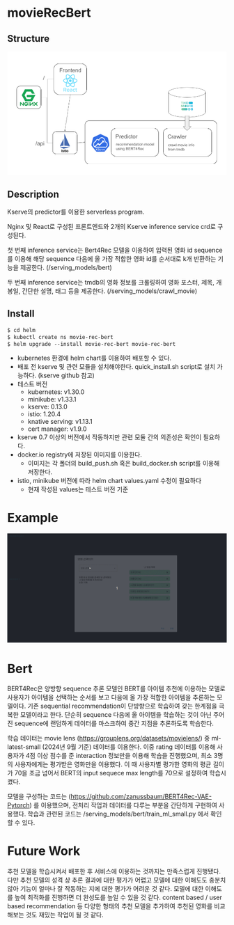 # movieRecBert

## Structure

![Structure](/res/movieRecBert.png)

## Description

Kserve의 predictor를 이용한 serverless program. 

Nginx 및 React로 구성된 프론트엔드와 2개의 Kserve inference service crd로 구성된다.

첫 번째 inference service는 Bert4Rec 모델을 이용하여 입력된 영화 id sequence를 이용해 해당 sequence 다음에 올 가장 적합한 영화 id를 순서대로 k개 반환하는 기능을 제공한다. (/serving_models/bert)

두 번째 inference service는 tmdb의 영화 정보를 크롤링하여 영화 포스터, 제목, 개봉일, 간단한 설명, 태그 등을 제공한다. (/serving_models/crawl_movie)


## Install

```commandline
$ cd helm
$ kubectl create ns movie-rec-bert
$ helm upgrade --install movie-rec-bert movie-rec-bert
```
- kubernetes 환경에 helm chart를 이용하여 배포할 수 있다.
- 배포 전 kserve 및 관련 모듈을 설치해야한다. quick_install.sh script로 설치 가능하다. (kserve github 참고)
- 테스트 버전
  - kubernetes: v1.30.0
  - minikube: v1.33.1
  - kserve: 0.13.0
  - istio: 1.20.4
  - knative serving: v1.13.1
  - cert manager: v1.9.0
- kserve 0.7 이상의 버전에서 작동하지만 관련 모듈 간의 의존성은 확인이 필요하다.
- docker.io registry에 저장된 이미지를 이용한다. 
  - 이미지는 각 폴더의 build_push.sh 혹은 build_docker.sh script를 이용해 저장한다.
- istio, minikube 버전에 따라 helm chart values.yaml 수정이 필요하다
  - 현재 작성된 values는 테스트 버전 기준

# Example

![Sample](/res/movierecbert.gif)

# Bert

BERT4Rec은 양방향 sequence 추론 모델인 BERT를 아이템 추천에 이용하는 모델로 사용자가 아이템을 선택하는 순서를 보고 다음에 올 가장 적합한 아이템을 추론하는 모델이다.
기존 sequential recommendation이 단방향으로 학습하여 갖는 한계점을 극복한 모델이라고 한다.
단순히 sequence 다음에 올 아이템을 학습하는 것이 아닌 주어진 sequence에 랜덤하게 데이터를 마스크하여 중간 지점을 추론하도록 학습한다. 

학습 데이터는 movie lens (https://grouplens.org/datasets/movielens/) 중 ml-latest-small (2024년 9월 기준) 데이터를 이용한다. 
이중 rating 데이터를 이용해 사용자가 4점 이상 점수를 준 interaction 정보만을 이용해 학습을 진행했으며, 최소 3명의 사용자에게는 평가받은 영화만을 이용했다.
이 때 사용자별 평가한 영화의 평균 길이가 70을 조금 넘어서 BERT의 input sequece max length를 70으로 설정하여 학습시켰다.

모델을 구성하는 코드는 (https://github.com/zanussbaum/BERT4Rec-VAE-Pytorch) 를 이용했으며, 전처리 작업과 데이터를 다루는 부분을 간단하게 구현하여 사용했다.
학습과 관련된 코드는 /serving_models/bert/train_ml_small.py 에서 확인할 수 있다.


# Future Work

추천 모델을 학습시켜서 배포한 후 서비스에 이용하는 것까지는 만족스럽게 진행됐다.
다만 추천 모델의 성격 상 추론 결과에 대한 평가가 어렵고 모델에 대한 이해도도 충분치 않아 기능이 얼마나 잘 작동하는 지에 대한 평가가 어려운 것 같다.
모델에 대한 이해도를 높여 최적화를 진행하면 더 완성도를 높일 수 있을 것 같다.
content based / user based recommendation 등 다양한 형태의 추천 모델을 추가하여 추천된 영화를 비교해보는 것도 재밌는 작업이 될 것 같다. 
